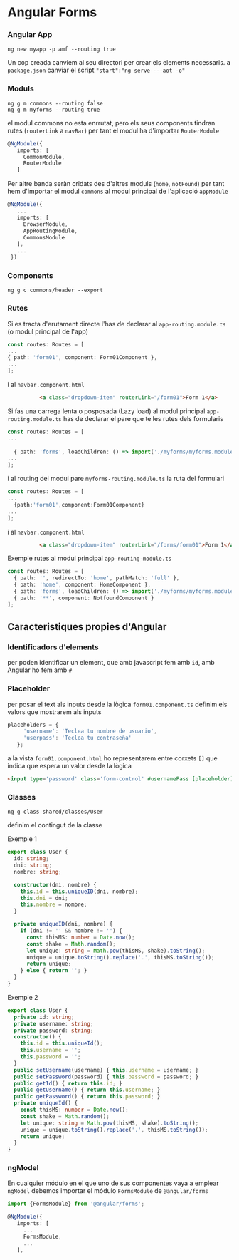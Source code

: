 # Angular Forms

### Angular App

`ng new myapp -p amf --routing true` 

Un cop creada canviem al seu directori per crear els elements necessaris.
a `package.json` canviar el script `"start":"ng serve ---aot -o"` 

### Moduls

```
ng g m commons --routing false
ng g m myforms --routing true
```
el modul commons no esta enrrutat, pero els seus components tindran rutes (`routerLink` a `navBar`)  per tant el modul ha d'importar `RouterModule` 
```ts
@NgModule({
   imports: [
     CommonModule,
     RouterModule
   ]
```
Per altre banda seràn cridats des d'altres moduls (`home`, `notFound`) per tant hem d'importar el modul `commons` al modul principal de l'aplicació `appModule`
```ts
@NgModule({
   ...
   imports: [
     BrowserModule,
     AppRoutingModule,
     CommonsModule
   ],
   ...
 })
```
### Components
```
ng g c commons/header --export
```

### Rutes
Si es tracta d'erutament directe l'has de declarar al `app-routing.module.ts` (o modul principal de l'app)
```ts
const routes: Routes = [
...
{ path: 'form01', component: Form01Component },
...
];
```
i al `navbar.component.html` 
```html
          <a class="dropdown-item" routerLink="/form01">Form 1</a>
```

Si fas una carrega lenta o posposada (Lazy load) al modul principal `app-routing.module.ts` has de declarar el pare que te les rutes dels formularis
```ts
const routes: Routes = [
...
  
  { path: 'forms', loadChildren: () => import('./myforms/myforms.module').then(mod => mod.MyformsModule) },
...
];
```
i al routing del modul pare `myforms-routing.module.ts` la ruta del formulari
```ts
const routes: Routes = [
...
  {path:'form01',component:Form01Component}
...
];
```
i al `navbar.component.html`
```html
          <a class="dropdown-item" routerLink="/forms/form01">Form 1</a>
```
Exemple rutes al modul principal `app-routing-module.ts`
```ts
const routes: Routes = [
  { path: '', redirectTo: 'home', pathMatch: 'full' },
  { path: 'home', component: HomeComponent },
  { path: 'forms', loadChildren: () => import('./myforms/myforms.module').then(mod => mod.MyformsModule) },
  { path: '**', component: NotfoundComponent }
];
```

## Caracteristiques propies d'Angular

### Identificadors d'elements

per poden identificar un element, que amb javascript fem amb `id`, amb Angular ho fem amb `#` 

### Placeholder

per posar el text als inputs desde la lògica `form01.component.ts` definim els valors que mostrarem als inputs 
```ts
placeholders = {
     'username': 'Teclea tu nombre de usuario',
     'userpass': 'Teclea tu contraseña'
   };
```
a la vista `form01.component.html` ho representarem entre corxets `[]` que indica que espera un valor desde la lògica
```html
<input type='password' class='form-control' #usernamePass [placeholder]='placeholders.userpass'>
```

### Classes

`ng g class shared/classes/User`

definim el contingut de la classe 

Exemple 1

```ts
export class User {
  id: string;
  dni: string;
  nombre: string;

  constructor(dni, nombre) {
    this.id = this.uniqueID(dni, nombre);
    this.dni = dni;
    this.nombre = nombre;
  }

  private uniqueID(dni, nombre) {
    if (dni != '' && nombre != '') {
      const thisMS: number = Date.now();
      const shake = Math.random();
      let unique: string = Math.pow(thisMS, shake).toString();
      unique = unique.toString().replace('.', thisMS.toString());
      return unique;
    } else { return ''; }
  }
}
```

Exemple 2 

```ts
export class User {
  private id: string;
  private username: string;
  private password: string;
  constructor() {
    this.id = this.uniqueId();
    this.username = '';
    this.password = '';
  }
  public setUsername(username) { this.username = username; }
  public setPassword(password) { this.password = password; }
  public getId() { return this.id; }
  public getUsername() { return this.username; }
  public getPassword() { return this.password; }
  private uniqueId() {
    const thisMS: number = Date.now();
    const shake = Math.random();
    let unique: string = Math.pow(thisMS, shake).toString();
    unique = unique.toString().replace('.', thisMS.toString());
    return unique;
  }
}
```

### ngModel
En cualquier módulo en el que uno de sus componentes vaya a emplear `ngModel` debemos importar el módulo `FormsModule` de `@angular/forms`

```ts
import {FormsModule} from '@angular/forms';

@NgModule({
   imports: [
     ...
     FormsModule,
     ...
   ], 
```
